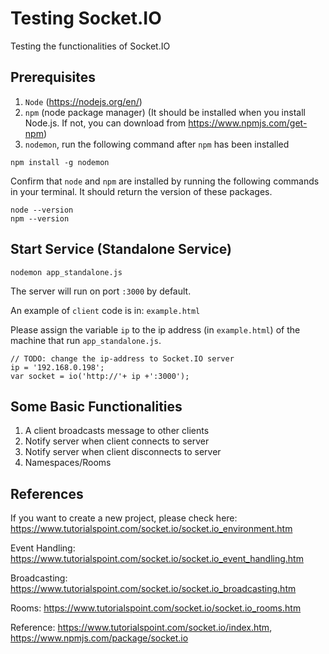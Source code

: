 # Testing Socket.IO
Testing the functionalities of Socket.IO

## Prerequisites
1. `Node` (https://nodejs.org/en/)
2. `npm` (node package manager) (It should be installed when you install Node.js. If not, you can download from https://www.npmjs.com/get-npm)
3. `nodemon`, run the following command after `npm` has been installed
```
npm install -g nodemon
```

Confirm that `node` and `npm` are installed by running the following commands in your terminal. It should return the version of these packages.

```
node --version
npm --version
```

## Start Service (Standalone Service)
```
nodemon app_standalone.js
```

The server will run on port `:3000` by default.

An example of `client` code is in: `example.html`

Please assign the variable `ip` to the ip address (in `example.html`)  of the machine that run `app_standalone.js`.

```
// TODO: change the ip-address to Socket.IO server
ip = '192.168.0.198';
var socket = io('http://'+ ip +':3000');
```

## Some Basic Functionalities
1. A client broadcasts message to other clients
2. Notify server when client connects to server
3. Notify server when client disconnects to server
4. Namespaces/Rooms

## References
If you want to create a new project, please check here: https://www.tutorialspoint.com/socket.io/socket.io_environment.htm


Event Handling: https://www.tutorialspoint.com/socket.io/socket.io_event_handling.htm

Broadcasting: https://www.tutorialspoint.com/socket.io/socket.io_broadcasting.htm

Rooms: https://www.tutorialspoint.com/socket.io/socket.io_rooms.htm

Reference: https://www.tutorialspoint.com/socket.io/index.htm, https://www.npmjs.com/package/socket.io
